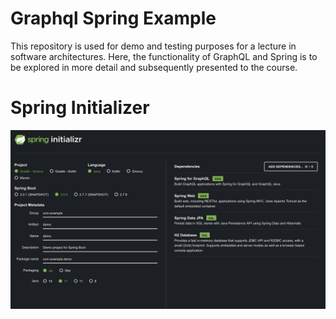 # Graphql Spring Example
This repository is used for demo and testing purposes 
for a lecture in software architectures.
Here, the functionality of GraphQL and Spring is to be 
explored in more detail and subsequently presented to the course.

# Spring Initializer
![Spring-Initializr](docs/spring-initializr.png)